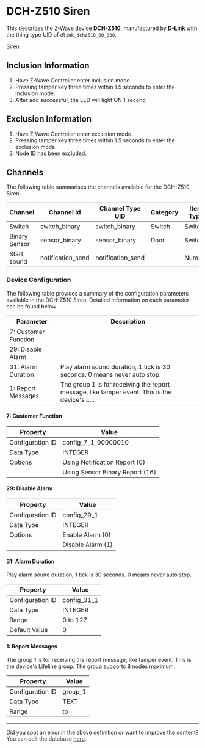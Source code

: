 
# DCH-Z510 Siren

This describes the Z-Wave device **DCH-Z510**, manufactured by **D-Link** with the thing type UID of ```dlink_dchz510_00_000```. 

Siren  


## Inclusion Information ##

1.  Have Z-Wave Controller enter inclusion mode.
2.  Pressing tamper key three times within 1.5 seconds to enter the inclusion mode.
3.  After add successful, the LED will light ON 1 second 

  


## Exclusion Information ##

1.  Have Z-Wave Controller enter exclusion mode.
2.  Pressing tamper key three times within 1.5 seconds to enter the exclusion mode.
3.  Node ID has been excluded. 

## Channels
The following table summarises the channels available for the DCH-Z510 Siren.

| Channel | Channel Id | Channel Type UID | Category | Item Type |
|---------|------------|------------------|----------|-----------|
| Switch | switch_binary | switch_binary | Switch | Switch |
| Binary Sensor | sensor_binary | sensor_binary | Door | Switch |
| Start sound | notification_send | notification_send |  | Number |




### Device Configuration
The following table provides a summary of the configuration parameters available in the DCH-Z510 Siren.
Detailed information on each parameter can be found below.

| Parameter   | Description |
|-------------|-------------|
| 7: Customer Function |  |
| 29: Disable Alarm |  |
| 31: Alarm Duration | Play alarm sound duration, 1 tick is 30 seconds. 0 means never auto stop. |
| 1: Report Messages | The group 1 is for receiving the report message, like tamper event. This is the device's L... |




#### 7: Customer Function




| Property         | Value    |
|------------------|----------|
| Configuration ID | config_7_1_00000010 |
| Data Type        | INTEGER || Default Value | 0 |
| Options | Using Notification Report (0) |
|  | Using Sensor Binary Report (16) |






#### 29: Disable Alarm




| Property         | Value    |
|------------------|----------|
| Configuration ID | config_29_1 |
| Data Type        | INTEGER || Default Value | 0 |
| Options | Enable Alarm (0) |
|  | Disable Alarm (1) |






#### 31: Alarm Duration

Play alarm sound duration, 1 tick is 30 seconds. 0 means never auto stop.


| Property         | Value    |
|------------------|----------|
| Configuration ID | config_31_1 |
| Data Type        | INTEGER |
| Range | 0 to 127 |
| Default Value | 0 |






#### 1: Report Messages

The group 1 is for receiving the report message, like tamper event. This is the device's Lifeline group. The group supports 8 nodes maximum.


| Property         | Value    |
|------------------|----------|
| Configuration ID | group_1 |
| Data Type        | TEXT |
| Range |  to  |






---

Did you spot an error in the above definition or want to improve the content?
You can edit the database [here](http://www.cd-jackson.com/index.php/zwave/zwave-device-database/zwave-device-list/devicesummary/330).

